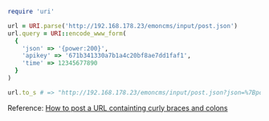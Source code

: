 ```ruby
require 'uri'

url = URI.parse('http://192.168.178.23/emoncms/input/post.json')
url.query = URI::encode_www_form(
  {
    'json' => '{power:200}',
    'apikey' => '671b341330a7b1a4c20bf8ae7dd1faf1',
    'time' => 12345677890
  }
)

url.to_s # => "http://192.168.178.23/emoncms/input/post.json?json=%7Bpower%3A200%7D&apikey=671b341330a7b1a4c20bf8ae7dd1faf1&time=12345677890"
```

Reference: [How to post a URL containting curly braces and colons](http://stackoverflow.com/questions/24920692/how-to-post-a-url-containting-curly-braces-and-colons/24922684#24922684)